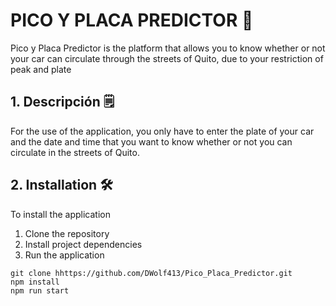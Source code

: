 # PICO Y PLACA PREDICTOR 🚙

Pico y Placa Predictor is the platform that allows you to know whether or not your car can circulate through the streets of Quito, due to your restriction of peak and plate

## 1. Descripción 🗒

For the use of the application, you only have to enter the plate of your car and the date and time that you want to know whether or not you can circulate in the streets of Quito.

## 2. Installation 🛠

To install the application

1.  Clone the repository
2.  Install project dependencies
3.  Run the application

```shell
git clone hhttps://github.com/DWolf413/Pico_Placa_Predictor.git
npm install
npm run start
```
